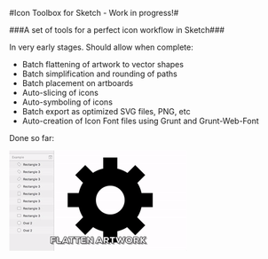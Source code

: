 
#Icon Toolbox for Sketch - Work in progress!#

###A set of tools for a perfect icon workflow in Sketch###

In very early stages. Should allow when complete:

- Batch flattening of artwork to vector shapes
- Batch simplification and rounding of paths
- Batch placement on artboards
- Auto-slicing of icons
- Auto-symboling of icons
- Batch export as optimized SVG files, PNG, etc
- Auto-creation of Icon Font files using Grunt and Grunt-Web-Font


Done so far:

![Flatten Selected Artwork](screenshots/flattenSelectedArtwork.gif?raw=true "Flatten Selected Artwork")
